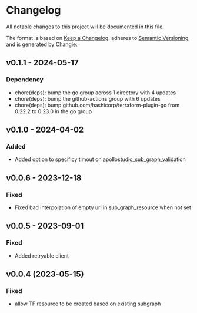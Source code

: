 # Changelog
All notable changes to this project will be documented in this file.

The format is based on [Keep a Changelog](https://keepachangelog.com/en/1.0.0/),
adheres to [Semantic Versioning](https://semver.org/spec/v2.0.0.html),
and is generated by [Changie](https://github.com/miniscruff/changie).


## v0.1.1 - 2024-05-17
### Dependency
* chore(deps): bump the go group across 1 directory with 4 updates
* chore(deps): bump the github-actions group with 6 updates
* chore(deps): bump github.com/hashicorp/terraform-plugin-go from 0.22.2 to 0.23.0 in the go group

## v0.1.0 - 2024-04-02
### Added
* Added option to specificy timout on apollostudio_sub_graph_validation

## v0.0.6 - 2023-12-18
### Fixed
* Fixed bad interpolation of empty url in sub_graph_resource when not set

## v0.0.5 - 2023-09-01
### Fixed
* Added retryable client

## v0.0.4 (2023-05-15)
### Fixed
* allow TF resource to be created based on existing subgraph

